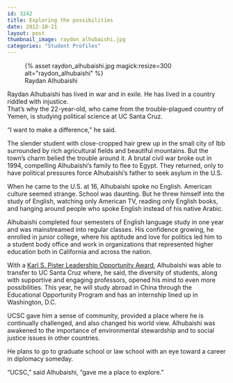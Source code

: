 ```yaml
---
id: 3242
title: Exploring the possibilities
date: 2012-10-21
layout: post
thumbnail_image: raydon_alhubaishi.jpg
categories: "Student Profiles"
---
```

<figure class="inline-image right">
{% asset raydon_alhubaishi.jpg magick:resize=300 alt="raydon_alhubaishi" %}<figcaption>Raydan Alhubaishi</figcaption></figure>

Raydan Alhubaishi has lived in war and in exile. He has lived in a country riddled with injustice.  
That&#8217;s why the 22-year-old, who came from the trouble-plagued country of Yemen, is studying political science at UC Santa Cruz.

&#8220;I want to make a difference,&#8221; he said.

The slender student with close-cropped hair grew up in the small city of Ibb surrounded by rich agricultural fields and beautiful mountains. But the town&#8217;s charm belied the trouble around it. A brutal civil war broke out in 1994, compelling Alhubaishi&#8217;s family to flee to Egypt. They returned, only to have political pressures force Alhubaishi&#8217;s father to seek asylum in the U.S.

When he came to the U.S. at 16, Alhubaishi spoke no English. American culture seemed strange. School was daunting. But he threw himself into the study of English, watching only American TV, reading only English books, and hanging around people who spoke English instead of his native Arabic.

Alhubaishi completed four semesters of English language study in one year and was mainstreamed into regular classes. His confidence growing, he enrolled in junior college, where his aptitude and love for politics led him to a student body office and work in organizations that represented higher education both in California and across the nation.

With a [Karl S. Pister Leadership Opportunity Award](https://financialaid.ucsc.edu/types-of-aid/scholarships/pister.html), Alhubaishi was able to transfer to UC Santa Cruz where, he said, the diversity of students, along with supportive and engaging professors, opened his mind to even more possibilities. This year, he will study abroad in China through the Educational Opportunity Program and has an internship lined up in Washington, D.C.

UCSC gave him a sense of community, provided a place where he is continually challenged, and also changed his world view. Alhubaishi was awakened to the importance of environmental stewardship and to social justice issues in other countries.

He plans to go to graduate school or law school with an eye toward a career in diplomacy someday.

&#8220;UCSC,&#8221; said Alhubaishi, &#8220;gave me a place to explore.&#8221;
